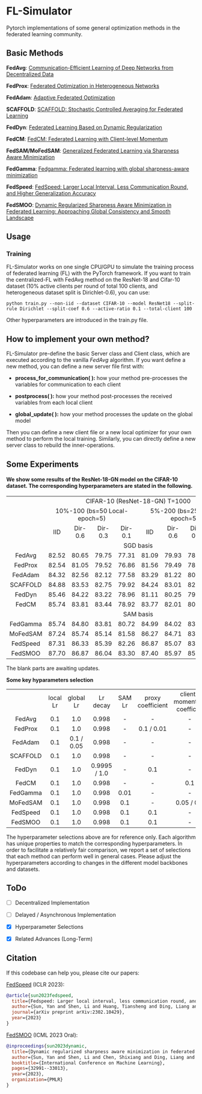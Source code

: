 # FL-Simulator
Pytorch implementations of some general optimization methods in the federated learning community.

## Basic Methods

**FedAvg**: [Communication-Efficient Learning of Deep Networks
from Decentralized Data](http://proceedings.mlr.press/v54/mcmahan17a/mcmahan17a.pdf)

**FedProx**: [Federated Optimization in Heterogeneous Networks](https://arxiv.org/pdf/1812.06127.pdf)

**FedAdam**: [Adaptive Federated Optimization](https://openreview.net/pdf?id=LkFG3lB13U5)

**SCAFFOLD**: [SCAFFOLD: Stochastic Controlled Averaging for Federated Learning](http://proceedings.mlr.press/v119/karimireddy20a/karimireddy20a.pdf)

**FedDyn**: [Federated Learning Based on
Dynamic Regularization](https://openreview.net/pdf?id=B7v4QMR6Z9w)

**FedCM**: [FedCM: Federated Learning with
Client-level Momentum](https://arxiv.org/pdf/2106.10874.pdf)

**FedSAM/MoFedSAM**: [Generalized Federated Learning via Sharpness Aware Minimization](https://proceedings.mlr.press/v162/qu22a/qu22a.pdf)

**FedGamma**: [Fedgamma: Federated learning with global sharpness-aware minimization](https://ieeexplore.ieee.org/abstract/document/10269141)

**FedSpeed**: [FedSpeed: Larger Local Interval, Less Communication Round, and Higher Generalization Accuracy](https://openreview.net/pdf?id=bZjxxYURKT)

**FedSMOO**: [Dynamic Regularized Sharpness Aware Minimization in Federated Learning: Approaching Global Consistency and Smooth Landscape](https://proceedings.mlr.press/v202/sun23h.html)


## Usage
### Training

FL-Simulator works on one single CPU/GPU to simulate the training process of federated learning (FL) with the PyTorch framework. If you want to train the centralized-FL with FedAvg method on the ResNet-18 and Cifar-10 dataset (10% active clients per round of total 100 clients, and heterogeneous dataset split is Dirichlet-0.6), you can use:
```train cFL
python train.py --non-iid --dataset CIFAR-10 --model ResNet18 --split-rule Dirichlet --split-coef 0.6 --active-ratio 0.1 --total-client 100
```
Other hyperparameters are introduced in the train.py file.

## How to implement your own method?

FL-Simulator pre-define the basic Server class and Client class, which are executed according to the vanilla $FedAvg$ algorithm. If you want define a new method, you can define a new server file first with:

- **process_for_communication( ):** how your method pre-processes the variables for communication to each client 

- **postprocess( ):** how your method post-processes the received variables from each local client

- **global_update( ):** how your method processes the update on the global model

Then you can define a new client file or a new local optimizer for your own method to perform the local training. Similarly, you can directly define a new server class to rebuild the inner-operations.



## Some Experiments
#### We show some results of the ResNet-18-GN model on the CIFAR-10 dataset. The corresponding hyperparameters are stated in the following.
<p align="center">
<table>
    <tbody align="center" valign="center">
        <tr>
            <td colspan="1">   </td>
            <td colspan="8"> CIFAR-10 (ResNet-18-GN) T=1000 </td>
        </tr>
        <tr>
            <td colspan="1">  </td>
            <td colspan="4">  10%-100 (bs=50 Local-epoch=5)  </td>
            <td colspan="4">  5%-200 (bs=25 Local-epoch=5)	 </td>
        </tr>
        <tr>
            <td colspan="1">  </td>
            <td colspan="1"> IID </td>
            <td colspan="1"> Dir-0.6 </td>
            <td colspan="1"> Dir-0.3 </td>
            <td colspan="1"> Dir-0.1 </td>
            <td colspan="1"> IID </td>
            <td colspan="1"> Dir-0.6 </td>
            <td colspan="1"> Dir-0.3 </td>
            <td colspan="1"> Dir-0.1 </td>
        </tr>
        <tr>
            <td colspan="1">   </td>
            <td colspan="8"> SGD basis </td>
        </tr>
        <tr>
            <td colspan="1"> FedAvg </td>
            <td colspan="1"> 82.52 </td>
            <td colspan="1"> 80.65 </td>
            <td colspan="1"> 79.75 </td>
            <td colspan="1"> 77.31 </td>
            <td colspan="1"> 81.09 </td>
            <td colspan="1"> 79.93 </td>
            <td colspan="1"> 78.66 </td>
            <td colspan="1"> 75.21 </td>
        </tr>
        <tr>
            <td colspan="1"> FedProx </td>
            <td colspan="1"> 82.54 </td>
            <td colspan="1"> 81.05 </td>
            <td colspan="1"> 79.52 </td>
            <td colspan="1"> 76.86 </td>
            <td colspan="1"> 81.56 </td>
            <td colspan="1"> 79.49 </td>
            <td colspan="1"> 78.76 </td>
            <td colspan="1"> 75.84 </td>
        </tr>
        <tr>
            <td colspan="1"> FedAdam </td>
            <td colspan="1"> 84.32 </td>
            <td colspan="1"> 82.56 </td>
            <td colspan="1"> 82.12 </td>
            <td colspan="1"> 77.58 </td>
            <td colspan="1"> 83.29 </td>
            <td colspan="1"> 81.22 </td>
            <td colspan="1"> 80.22 </td>
            <td colspan="1"> 75.83 </td>
        </tr>
        <tr>
            <td colspan="1"> SCAFFOLD </td>
            <td colspan="1"> 84.88 </td>
            <td colspan="1"> 83.53 </td>
            <td colspan="1"> 82.75 </td>
            <td colspan="1"> 79.92 </td>
            <td colspan="1"> 84.24 </td>
            <td colspan="1"> 83.01 </td>
            <td colspan="1"> 82.04 </td>
            <td colspan="1"> 78.23 </td>
        </tr>
        <tr>
            <td colspan="1"> FedDyn </td>
            <td colspan="1"> 85.46 </td>
            <td colspan="1"> 84.22 </td>
            <td colspan="1"> 83.22 </td>
            <td colspan="1"> 78.96 </td>
            <td colspan="1"> 81.11 </td>
            <td colspan="1"> 80.25 </td>
            <td colspan="1"> 79.43 </td>
            <td colspan="1"> 75.43 </td>
        </tr>
        <tr>
            <td colspan="1"> FedCM </td>
            <td colspan="1"> 85.74 </td>
            <td colspan="1"> 83.81 </td>
            <td colspan="1"> 83.44 </td>
            <td colspan="1"> 78.92 </td>
            <td colspan="1"> 83.77 </td>
            <td colspan="1"> 82.01 </td>
            <td colspan="1"> 80.77 </td>
            <td colspan="1"> 75.91 </td>
        </tr>
        <tr>
            <td colspan="1">   </td>
            <td colspan="8"> SAM basis </td>
        </tr>
        <tr>
            <td colspan="1"> FedGamma </td>
            <td colspan="1"> 85.74 </td>
            <td colspan="1"> 84.80 </td>
            <td colspan="1"> 83.81 </td>
            <td colspan="1"> 80.72 </td>
            <td colspan="1"> 84.99 </td>
            <td colspan="1"> 84.02 </td>
            <td colspan="1"> 83.03 </td>
            <td colspan="1"> 80.09 </td>
        </tr>
        <tr>
            <td colspan="1"> MoFedSAM </td>
            <td colspan="1"> 87.24 </td>
            <td colspan="1"> 85.74 </td>
            <td colspan="1"> 85.14 </td>
            <td colspan="1"> 81.58 </td>
            <td colspan="1"> 86.27 </td>
            <td colspan="1"> 84.71 </td>
            <td colspan="1"> 83.44 </td>
            <td colspan="1"> 79.02 </td>
        </tr>
        <tr>
            <td colspan="1"> FedSpeed </td>
            <td colspan="1"> 87.31 </td>
            <td colspan="1"> 86.33 </td>
            <td colspan="1"> 85.39 </td>
            <td colspan="1"> 82.26 </td>
            <td colspan="1"> 86.87 </td>
            <td colspan="1"> 85.07 </td>
            <td colspan="1"> 83.94 </td>
            <td colspan="1"> 79.66 </td>
        </tr>
        <tr>
            <td colspan="1"> FedSMOO </td>
            <td colspan="1"> 87.70 </td>
            <td colspan="1"> 86.87 </td>
            <td colspan="1"> 86.04 </td>
            <td colspan="1"> 83.30 </td>
            <td colspan="1"> 87.40 </td>
            <td colspan="1"> 85.97 </td>
            <td colspan="1"> 85.14 </td>
            <td colspan="1"> 81.35 </td>
        </tr>
    </tbody>
</table>
</p>

The blank parts are awaiting updates.

**Some key hyparameters selection**
<p align="center">
<table>
    <tbody align="center" valign="center">
        <tr>
            <td colspan="1">  </td>
            <td colspan="1"> local Lr </td>
            <td colspan="1"> global Lr </td>
            <td colspan="1"> Lr decay </td>
            <td colspan="1"> SAM Lr </td>
            <td colspan="1"> proxy coefficient </td>
            <td colspan="1"> client-momentum coefficiet </td>
        </tr>
        <tr>
            <td colspan="1"> FedAvg </td>
            <td colspan="1"> 0.1 </td>
            <td colspan="1"> 1.0 </td>
            <td colspan="1"> 0.998 </td>
            <td colspan="1"> - </td>
            <td colspan="1"> - </td>
            <td colspan="1"> - </td>
        </tr>
        <tr>
            <td colspan="1"> FedProx </td>
            <td colspan="1"> 0.1 </td>
            <td colspan="1"> 1.0 </td>
            <td colspan="1"> 0.998 </td>
            <td colspan="1"> - </td>
            <td colspan="1"> 0.1 / 0.01 </td>
            <td colspan="1"> - </td>
        </tr>
        <tr>
            <td colspan="1"> FedAdam </td>
            <td colspan="1"> 0.1 </td>
            <td colspan="1"> 0.1 / 0.05 </td>
            <td colspan="1"> 0.998 </td>
            <td colspan="1"> - </td>
            <td colspan="1"> - </td>
            <td colspan="1"> - </td>
        </tr>
        <tr>
            <td colspan="1"> SCAFFOLD </td>
            <td colspan="1"> 0.1 </td>
            <td colspan="1"> 1.0 </td>
            <td colspan="1"> 0.998 </td>
            <td colspan="1"> - </td>
            <td colspan="1"> - </td>
            <td colspan="1"> - </td>
        </tr>
        <tr>
            <td colspan="1"> FedDyn </td>
            <td colspan="1"> 0.1 </td>
            <td colspan="1"> 1.0 </td>
            <td colspan="1"> 0.9995 / 1.0 </td>
            <td colspan="1"> - </td>
            <td colspan="1"> 0.1 </td>
            <td colspan="1"> - </td>
        </tr>
        <tr>
            <td colspan="1"> FedCM </td>
            <td colspan="1"> 0.1 </td>
            <td colspan="1"> 1.0 </td>
            <td colspan="1"> 0.998 </td>
            <td colspan="1"> - </td>
            <td colspan="1"> - </td>
            <td colspan="1"> 0.1 </td>
        </tr>
        <tr>
            <td colspan="1"> FedGamma </td>
            <td colspan="1"> 0.1 </td>
            <td colspan="1"> 1.0 </td>
            <td colspan="1"> 0.998 </td>
            <td colspan="1"> 0.01 </td>
            <td colspan="1"> - </td>
            <td colspan="1"> - </td>
        </tr>
        <tr>
            <td colspan="1"> MoFedSAM </td>
            <td colspan="1"> 0.1 </td>
            <td colspan="1"> 1.0 </td>
            <td colspan="1"> 0.998 </td>
            <td colspan="1"> 0.1 </td>
            <td colspan="1"> - </td>
            <td colspan="1"> 0.05 / 0.1 </td>
        </tr>
        <tr>
            <td colspan="1"> FedSpeed </td>
            <td colspan="1"> 0.1 </td>
            <td colspan="1"> 1.0 </td>
            <td colspan="1"> 0.998 </td>
            <td colspan="1"> 0.1 </td>
            <td colspan="1"> 0.1 </td>
            <td colspan="1"> - </td>
        </tr>
        <tr>
            <td colspan="1"> FedSMOO </td>
            <td colspan="1"> 0.1 </td>
            <td colspan="1"> 1.0 </td>
            <td colspan="1"> 0.998 </td>
            <td colspan="1"> 0.1 </td>
            <td colspan="1"> 0.1 </td>
            <td colspan="1"> - </td>
        </tr>
    </tbody>
</table>
</p>

The hyperparameter selections above are for reference only. Each algorithm has unique properties to match the corresponding hyperparameters. In order to facilitate a relatively fair comparison, we report a set of selections that each method can perform well in general cases. Please adjust the hyperparameters according to changes in the different model backbones and datasets.

## ToDo
- [ ] Decentralized Implementation
- [ ] Delayed / Asynchronous Implementation
- [x] Hyperparameter Selections
- [x] Related Advances (Long-Term)


## Citation
If this codebase can help you, please cite our papers: 

[FedSpeed](https://arxiv.org/abs/2302.10429) (ICLR 2023):
```bibtex
@article{sun2023fedspeed,
  title={Fedspeed: Larger local interval, less communication round, and higher generalization accuracy},
  author={Sun, Yan and Shen, Li and Huang, Tiansheng and Ding, Liang and Tao, Dacheng},
  journal={arXiv preprint arXiv:2302.10429},
  year={2023}
}
```
[FedSMOO](https://proceedings.mlr.press/v202/sun23h.html) (ICML 2023 Oral):
```bibtex
@inproceedings{sun2023dynamic,
  title={Dynamic regularized sharpness aware minimization in federated learning: Approaching global consistency and smooth landscape},
  author={Sun, Yan and Shen, Li and Chen, Shixiang and Ding, Liang and Tao, Dacheng},
  booktitle={International Conference on Machine Learning},
  pages={32991--33013},
  year={2023},
  organization={PMLR}
}
```